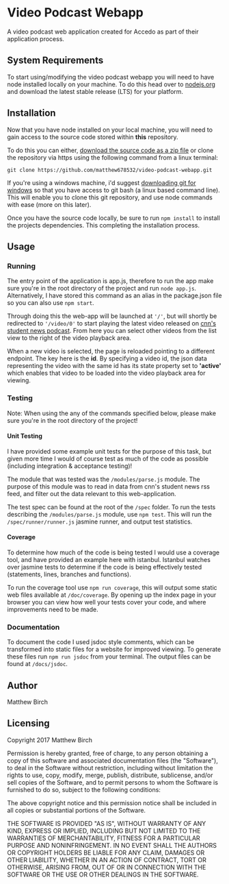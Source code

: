 # Video Podcast Webapp

A video podcast web application created for Accedo as part of their application process.

## System Requirements

To start using/modifying the video podcast webapp you will need to have node installed locally on your machine. To do this head over to [nodejs.org][1] and download the latest stable release (LTS) for your platform.

## Installation

Now that you have node installed on your local machine, you will need to gain access to the source code stored within **this** repository.

To do this you can either, [download the source code as a zip file][2] or clone the repository via https using the following command from a linux terminal:

`git clone https://github.com/matthew678532/video-podcast-webapp.git`

If you're using a windows machine, i'd suggest [downloading git for windows][3] so that you have access to git bash (a linux based command line). This will enable you to clone this git repository, and use node commands with ease (more on this later).

Once you have the source code locally, be sure to run `npm install` to install the projects dependencies. This completing the installation process.

## Usage

### Running

The entry point of the application is app.js, therefore to run the app make sure you're in the root directory of the project and run `node app.js`. Alternatively, I have stored this command as an alias in the package.json file so you can also use `npm start`.

Through doing this the web-app will be launched at `'/'`, but will shortly be redirected to `'/video/0'` to start playing the latest video released on [cnn's student news podcast][4]. From here you can select other videos from the list view to the right of the video playback area.

When a new video is selected, the page is reloaded pointing to a different endpoint. The key here is the **id**. By specifying a video id, the json data representing the video with the same id has its state property set to **'active'** which enables that video to be loaded into the video playback area for viewing.

### Testing

Note: When using the any of the commands specified below, please make sure you're in the root directory of the project!

#### Unit Testing

I have provided some example unit tests for the purpose of this task, but given more time I would of course test as much of the code as possible (including integration & acceptance testing)!

The module that was tested was the `/modules/parse.js` module. The purpose of this module was to read in data from cnn's student news rss feed, and filter out the data relevant to this web-application.

The test spec can be found at the root of the `/spec` folder. To run the tests describing the `/modules/parse.js` module, use `npm test`. This will run the `/spec/runner/runner.js` jasmine runner, and output test statistics.

#### Coverage

To determine how much of the code is being tested I would use a coverage tool, and have provided an example here with istanbul. Istanbul watches over jasmine tests to determine if the code is being effectively tested (statements, lines, branches and functions).

To run the coverage tool use `npm run coverage`, this will output some static web files available at `/doc/coverage`. By opening up the index page in your browser you can view how well your tests cover your code, and where improvements need to be made.

### Documentation

To document the code I used jsdoc style comments, which can be transformed into static files for a website for improved viewing. To generate these files run `npm run jsdoc` from your terminal. The output files can be found at `/docs/jsdoc`.

## Author

Matthew Birch

## Licensing

Copyright 2017 Matthew Birch

Permission is hereby granted, free of charge, to any person obtaining a copy of this software and associated documentation files (the "Software"), to deal in the Software without restriction, including without limitation the rights to use, copy, modify, merge, publish, distribute, sublicense, and/or sell copies of the Software, and to permit persons to whom the Software is furnished to do so, subject to the following conditions:

The above copyright notice and this permission notice shall be included in all copies or substantial portions of the Software.

THE SOFTWARE IS PROVIDED "AS IS", WITHOUT WARRANTY OF ANY KIND, EXPRESS OR IMPLIED, INCLUDING BUT NOT LIMITED TO THE WARRANTIES OF MERCHANTABILITY, FITNESS FOR A PARTICULAR PURPOSE AND NONINFRINGEMENT. IN NO EVENT SHALL THE AUTHORS OR COPYRIGHT HOLDERS BE LIABLE FOR ANY CLAIM, DAMAGES OR OTHER LIABILITY, WHETHER IN AN ACTION OF CONTRACT, TORT OR OTHERWISE, ARISING FROM, OUT OF OR IN CONNECTION WITH THE SOFTWARE OR THE USE OR OTHER DEALINGS IN THE SOFTWARE.

[1]: https://nodejs.org/en/
[2]: https://github.com/matthew678532/video-podcast-webapp/archive/master.zip
[3]: https://git-for-windows.github.io
[4]: http://rss.cnn.com/services/podcasting/studentnews/rss.xml
